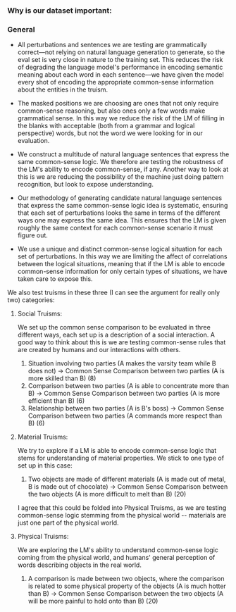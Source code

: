 ### Why is our dataset important:

### General
* All perturbations and sentences we are testing are grammatically correct––not relying on natural language generation to generate, so the eval set is very close in nature to the training set. This reduces the risk of degrading the language model's performance in encoding semantic meaning about each word in each sentence––we have given the model every shot of encoding the appropriate common-sense information about the entities in the truism.

* The masked positions we are choosing are ones that not only require common-sense reasoning, but also ones only a few words make grammatical sense. In this way we reduce the risk of the LM of filling in the blanks with acceptable (both from a grammar and logical perspective) words, but not the word we were looking for in our evaluation. 

* We construct a multitude of natural language sentences that express the same common-sense logic. We therefore are testing the robustness of the LM's ability to encode common-sense, if any. Another way to look at this is we are reducing the possibility of the machine just doing pattern recognition, but look to expose understanding.

* Our methodology of generating candidate natural language sentences that express the same common-sense logic idea is systematic, ensuring that each set of perturbations looks the same in terms of the different ways one may express the same idea. This ensures that the LM is given roughly the same context for each common-sense scenario it must figure out.

* We use a unique and distinct common-sense logical situation for each set of perturbations. In this way we are limiting the affect of correlations between the logical situations, meaning that if the LM is able to encode common-sense information for only certain types of situations, we have taken care to expose this.

We also test truisms in these three (I can see the argument for really only two) categories:

1. Social Truisms:

    We set up the common sense comparison to be evaluated in three different ways, each set up is a description of a social interaction. A good way to think about this is we are testing common-sense rules that are created by humans and our interactions with others.

    1. Situation involving two parties (A makes the varsity team while B does not) -> Common Sense Comparison between two parties (A is more skilled than B) (8)
    2. Comparison between two parties (A is able to concentrate more than B) -> Common Sense Comparison between two parties (A is more efficient than B) (6)
    3. Relationship between two parties (A is B's boss) -> Common Sense Comparison between two parties (A commands more respect than B) (6)

2. Material Truisms:

    We try to explore if a LM is able to encode common-sense logic that stems for understanding of material properties. We stick to one type of set up in this case:

    1. Two objects are made of different materials (A is made out of metal, B is made out of chocolate) -> Common Sense Comparison between the two objects (A is more difficult to melt than B) (20)

    I agree that this could be folded into Physical Truisms, as we are testing common-sense logic stemming from the physical world -- materials are just one part of the physical world.

3. Physical Truisms:

    We are exploring the LM's ability to understand common-sense logic coming from the physical world, and humans' general perception of words describing objects in the real world.

    1. A comparison is made between two objects, where the comparison is related to some physical property of the objects (A is much hotter than B) -> Common Sense Comparison between the two objects (A will be more painful to hold onto than B) (20)
